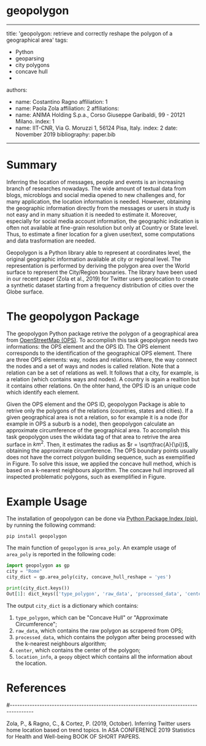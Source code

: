 # geopolygon
---
title: 'geopolygon: retrieve and correctly reshape the polygon of a geographical area'
tags:
  - Python
  - geoparsing
  - city polygons
  - concave hull
  - 
authors:
  - name: Costantino Ragno
    affiliation: 1 
  - name: Paola Zola
    affiliation: 2
affiliations:
 - name: ANIMA Holding S.p.a., Corso Giuseppe Garibaldi, 99 - 20121 Milano.
   index: 1
 - name: IIT-CNR, Via G. Moruzzi 1, 56124 Pisa, Italy.
   index: 2
date: November 2019
bibliography: paper.bib
---
# Summary

Inferring the location of messages, people and events is an increasing branch of
researches nowadays. The wide amount of textual data from blogs, microblogs and 
social media opened to new challenges and, for many application, the location 
information is needed. 
However, obtaining the geographic information directly from the messages or users in study is not easy and in many situation it is needed to estimate it.
Moreover, especially for social media account information, the geographic indication is often not available at fine-grain resolution but only at Country or State level. 
Thus, to estimate a finer location for a given user/text, some computations and data trasformation are needed. 

Geopolygon is a Python library able to represent at coordinates level, the original 
geographic information available at city or regional level. The representation is 
performed by deriving the polygon area over the World surface to represent the City/Region 
bounaries. The library have been used in our recent paper (Zola et al., 2019) for Twitter users geolocation to create a synthetic dataset starting from a frequency distribution of cities over the Globe surface.

# The geopolygon Package
The geopolygon Python package retrive the polygon of a geographical area from [OpenStreetMap (OPS)](https://www.openstreetmap.org/). To accomplish this task geopolygon needs two informations: the OPS element and the OPS ID. The OPS element corresponds to the identification of the geographical OPS element. There are three OPS elements: way, nodes and relations. Where, the way connect the nodes and a set of ways and nodes is called relation. Note that a relation can be a set of relations as well. It follows that a city, for example, is a relation (which contains ways and nodes). A country is again a realtion but it contains other relations. On the ohter hand, the OPS ID is an unique code which identify each element. 

Given the OPS element and the OPS ID, geopolygon Package is able to retrive only the polygons of the relations (countries, states and cities). If a given geographical area is not a relation, so for example it is a node (for example in OPS a suburb is a node), then geopolygon calculate an approximate circumference of the geographical area. To accomplish this task geopolygon uses the wikidata tag of that area to retrive the area surface in $km^2$. Then, it estimates the radius as $r = \sqrt(frac{A}{\pi})$, obtaining the approximate circumference.
The  OPS  boundary points usually does not have the correct polygon building sequence, such as exemplified in Figure.  To solve this issue, we applied the concave hull method, which is based on a k-nearest neighbours algorithm. The concave hull improved all inspected problematic polygons, such as exemplified in Figure. 

# Example Usage 
The installation of geopolygon can be done via [Python Package Index (pip)](https://pypi.org/project/geopolygon/), by running the following command:

```pip install geopolygon```

The main function of ``geopolygon`` is ``area_poly``. An example usage of ``area_poly`` is reported in the following code: 

```Python 
import geopolygon as gp
city = "Rome"
city_dict = gp.area_poly(city, concave_hull_reshape = 'yes')

print(city_dict.keys())
Out[1]: dict_keys(['type_polygon', 'raw_data', 'processed_data', 'center', 'location_info'])
```
The output ``city_dict`` is a dictionary which contains:
1. ``type_polygon``, which can be "Concave Hull" or "Approximate Circumference";
2. ``raw_data``, which contains the raw polygon as scrapered from OPS;
3. ``processed_data``, which contains the polygon after being processed with the k-nearest neighbours algorithm;
4. ``center``, which contains the center of the polygon;
5. ``location_info``, a ``geopy`` object which contains all the information about the location. 

# References
#---------------------------------------------------------------------------------------

Zola, P., & Ragno, C., & Cortez, P. (2019, October). Inferring Twitter users home location based on trend topics. In ASA CONFERENCE 2019 Statistics for Health and Well-being BOOK OF SHORT PAPERS.
